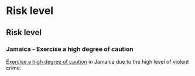 # Risk level

## Risk level

### Jamaica - Exercise a high degree of caution

[Exercise a high degree of caution](#levels "Risk Levels") in Jamaica due to the high level of violent crime.